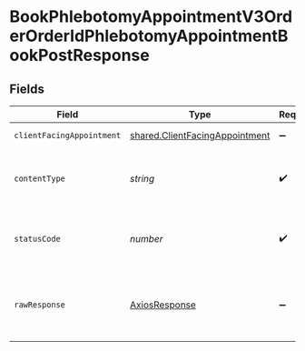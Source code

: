 # BookPhlebotomyAppointmentV3OrderOrderIdPhlebotomyAppointmentBookPostResponse


## Fields

| Field                                                                            | Type                                                                             | Required                                                                         | Description                                                                      |
| -------------------------------------------------------------------------------- | -------------------------------------------------------------------------------- | -------------------------------------------------------------------------------- | -------------------------------------------------------------------------------- |
| `clientFacingAppointment`                                                        | [shared.ClientFacingAppointment](../../models/shared/clientfacingappointment.md) | :heavy_minus_sign:                                                               | Successful Response                                                              |
| `contentType`                                                                    | *string*                                                                         | :heavy_check_mark:                                                               | HTTP response content type for this operation                                    |
| `statusCode`                                                                     | *number*                                                                         | :heavy_check_mark:                                                               | HTTP response status code for this operation                                     |
| `rawResponse`                                                                    | [AxiosResponse](https://axios-http.com/docs/res_schema)                          | :heavy_minus_sign:                                                               | Raw HTTP response; suitable for custom response parsing                          |